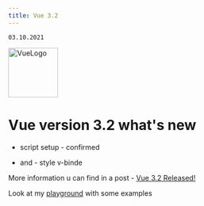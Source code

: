 ```yaml
---
title: Vue 3.2
---
```


    03.10.2021

    
<img  src="/vue512.png" alt="VueLogo" style="height: 100px; width:100px;"/>


# Vue version 3.2 what's new

- script setup - confirmed

- and - style v-binde 

More information u can find in a post - [Vue 3.2 Released!](https://blog.vuejs.org/posts/vue-3.2.html)

Look at my [playground](https://50p.dev/playground) with some examples
